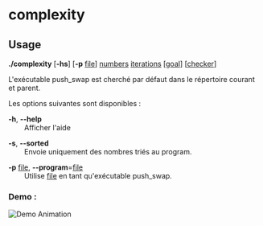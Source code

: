 # complexity

## Usage

**./complexity** [**-hs**] [**-p** <ins>file</ins>] <ins>numbers</ins> <ins>iterations</ins> [<ins>goal</ins>] [<ins>checker</ins>]

L'exécutable push_swap est cherché par défaut dans le répertoire courant et parent.

Les options suivantes sont disponibles :

**-h**, **--help**\
&nbsp;&nbsp;&nbsp;&nbsp;&nbsp;&nbsp;&nbsp;&nbsp;Afficher l'aide

**-s**, **--sorted**\
&nbsp;&nbsp;&nbsp;&nbsp;&nbsp;&nbsp;&nbsp;&nbsp;Envoie uniquement des nombres triés au program.

**-p** <ins>file</ins>, **--program**=<ins>file</ins>\
&nbsp;&nbsp;&nbsp;&nbsp;&nbsp;&nbsp;&nbsp;&nbsp;Utilise <ins>file</ins> en tant qu'exécutable push_swap.

### Demo :

![Demo Animation](../assets/demo.gif?raw=true)
